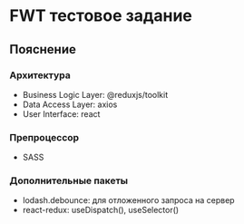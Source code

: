 <h1>FWT тестовое задание</h1>

<h2>Пояснение</h2>

<h3>Архитектура</h3>
<ul>
    <li>Business Logic Layer: @reduxjs/toolkit</li>
    <li>Data Access Layer: axios</li>
    <li>User Interface: react</li>
</ul>

<h3>Препроцессор</h3>
<ul>
    <li>SASS</li>
</ul>

<h3>Дополнительные пакеты</h3>
<ul>
    <li>lodash.debounce: для отложенного запроса на сервер</li>
    <li>react-redux: useDispatch(), useSelector()</li>
</ul>

